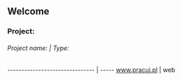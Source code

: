 ## Welcome

### Project:
###### Project name: | Type: 
------------------------------- | -----
www.pracuj.pl        | web


